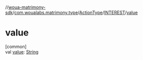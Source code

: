 //[woua-matrimony-sdk](../../../../index.md)/[com.woualabs.matrimony.type](../../index.md)/[ActionType](../index.md)/[INTEREST](index.md)/[value](value.md)

# value

[common]\
val [value](value.md): [String](https://kotlinlang.org/api/latest/jvm/stdlib/kotlin/-string/index.html)
